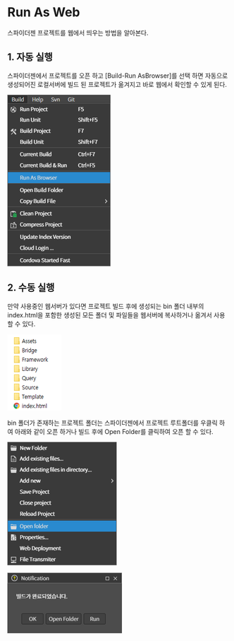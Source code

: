 # Run As Web

스파이더젠 프로젝트를 웹에서 띄우는 방법을 알아본다.

## 1. 자동 실행

스파이더젠에서 프로젝트를 오픈 하고 [Build-Run AsBrowser]를 선택 하면 자동으로 생성되어진 로컬서버에 빌드 된 프로젝트가 옮겨지고 바로 웹에서 확인할 수 있게 된다.

![Alt text](./image/RunAsBrowser.png)

## 2. 수동 실행

만약 사용중인 웹서버가 있다면 프로젝트 빌드 후에 생성되는 bin 폴더 내부의 index.html을 포함한 생성된 모든 폴더 및 파일들을 웹서버에 복사하거나 옮겨서 사용할 수 있다.

![Alt text](./image/FileList.png)

bin 폴더가 존재하는 프로젝트 폴더는 스파이더젠에서 프로젝트 루트폴더를 우클릭 하여 아래와 같이 오픈 하거나 빌드 후에 Open Folder를 클릭하여 오픈 할 수 있다.

![Alt text](./image/OpenFolder.png)

![Alt text](./image/BuildComplete.png)
